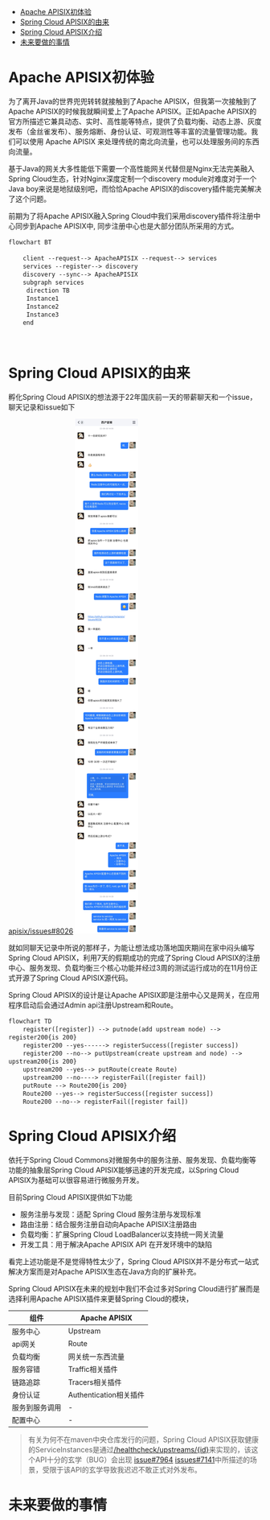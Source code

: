 
<!-- TOC -->

- [Apache APISIX初体验](#apache-apisix初体验)
- [Spring Cloud APISIX的由来](#spring-cloud-apisix的由来)
- [Spring Cloud APISIX介绍](#spring-cloud-apisix介绍)
- [未来要做的事情](#未来要做的事情)

<!-- /TOC -->


# Apache APISIX初体验

为了离开Java的世界兜兜转转就接触到了Apache APISIX，但我第一次接触到了Apache APISIX的时候我就瞬间爱上了Apache APISIX。正如Apache APISIX的官方所描述它兼具动态、实时、高性能等特点，提供了负载均衡、动态上游、灰度发布（金丝雀发布）、服务熔断、身份认证、可观测性等丰富的流量管理功能。我们可以使用 Apache APISIX 来处理传统的南北向流量，也可以处理服务间的东西向流量。

基于Java的网关大多性能低下需要一个高性能网关代替但是Nginx无法完美融入Spring Cloud生态，针对Nginx深度定制一个discovery module对难度对于一个Java boy来说是地狱级别吧，而恰恰Apache APISIX的discovery插件能完美解决了这个问题。

前期为了将Apache APISIX融入Spring Cloud中我们采用discovery插件将注册中心同步到Apache APISIX中, 同步注册中心也是大部分团队所采用的方式。

```Mermaid
flowchart BT

    client --request--> ApacheAPISIX --request--> services
    services --register--> discovery
    discovery --sync--> ApacheAPISIX
    subgraph services
     direction TB
     Instance1
     Instance2
     Instance3
    end

   
```

# Spring Cloud APISIX的由来

孵化Spring Cloud APISIX的想法源于22年国庆前一天的带薪聊天和一个issue，聊天记录和issue如下

[apisix/issues#8026](https://github.com/apache/apisix/issues/8026)
![聊天记录](./images/img1.JPG)

就如同聊天记录中所说的那样子，为能让想法成功落地国庆期间在家中闷头编写Spring Cloud APISIX，利用7天的假期成功的完成了Spring Cloud APISIX的注册中心、服务发现、负载均衡三个核心功能并经过3周的测试运行成功的在11月份正式开源了Spring Cloud APISIX源代码。

Spring Cloud APISIX的设计是让Apache APISIX即是注册中心又是网关，在应用程序启动后会通过Admin api注册Upstream和Route。

```mermaid
flowchart TD
    register([register]) --> putnode(add upstream node) --> register200{is 200}
    register200 --yes------> registerSuccess([register success])
    register200 --no--> putUpstream(create upstream and node) --> upstream200{is 200}
    upstream200 --yes--> putRoute(create Route)
    upstream200 --no----> registerFail([register fail])
    putRoute --> Route200{is 200}
    Route200 --yes--> registerSuccess([register success])
    Route200 --no--> registerFail([register fail])
```



# Spring Cloud APISIX介绍
依托于Spring Cloud Commons对微服务中的服务注册、服务发现、负载均衡等功能的抽象层Spring Cloud APISIX能够迅速的开发完成，以Spring Cloud APISIX为基础可以很容易进行微服务开发。

目前Spring Cloud APISIX提供如下功能
- 服务注册与发现：适配 Spring Cloud 服务注册与发现标准
- 路由注册：结合服务注册自动向Apache APISIX注册路由
- 负载均衡：扩展Spring Cloud LoadBalancer以支持统一网关流量
- 开发工具：用于解决Apache APISIX API 在开发环境中的缺陷

看完上述功能是不是觉得特性太少了，Spring Cloud APISIX并不是分布式一站式解决方案而是对Apache APISIX生态在Java方向的扩展补充。

Spring Cloud APISIX在未来的规划中我们不会过多对Spring Cloud进行扩展而是选择利用Apache APISIX插件来更替Spring Cloud的模块，


| 组件           | Apache APISIX          |
| -------------- | ---------------------- |
| 服务中心       | Upstream               |
| api网关        | Route                  |
| 负载均衡       | 网关统一东西流量       |
| 服务容错       | Traffic相关插件        |
| 链路追踪       | Tracers相关插件        |
| 身份认证       | Authentication相关插件 |
| 服务到服务调用 | -                      |
| 配置中心       | -                      |



> 有关为何不在maven中央仓库发行的问题，Spring Cloud APISIX获取健康的ServiceInstances是通过[/healthcheck/upstreams/{id}](https://apisix.apache.org/docs/apisix/control-api/#get-v1upstreamupstream_id)来实现的，该这个API十分的玄学（BUG）会出现 [issue#7964](https://github.com/apache/apisix/issues/7964) [issues#7141](https://github.com/apache/apisix/issues/7141)中所描述的场景，受限于该API的玄学导致我迟迟不敢正式对外发布。



# 未来要做的事情









